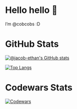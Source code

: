 # Hello hello 👋

I’m @cobcobs :D

# GitHub Stats
[![@jacob-ethan's GitHub stats](https://github-readme-stats.vercel.app/api?username=cobcobs&show_icons=true&title_color=f1f5f3&bg_color=262729&text_color=bb422c&icon_color=ecb614&hide_border=true)](https://github.com/anuraghazra/github-readme-stats)

[![Top Langs](https://github-readme-stats.vercel.app/api/top-langs/?username=cobcobs&layout=compact&custom_title=Languages&title_color=f1f5f3&bg_color=262729&text_color=bb422c&icon_color=ecb614&hide_border=true)](https://github.com/anuraghazra/github-readme-stats)

# Codewars Stats
[![Codewars](https://github.r2v.ch/codewars?user=jacob-ethan&name=true)](https://www.codewars.com/users/jacob-ethan)


<!---
jacob-ethan/jacob-ethan is a ✨ special ✨ repository because its `README.md` (this file) appears on your GitHub profile.
You can click the Preview link to take a look at your changes.
--->
